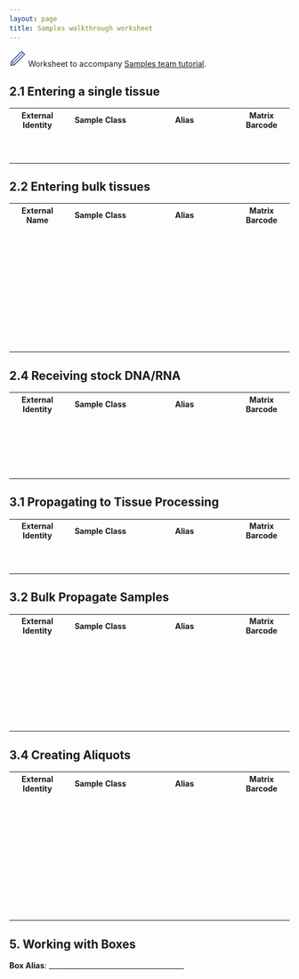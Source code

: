 ```yaml
---
layout: page
title: Samples walkthrough worksheet
---
```


<img src="pics/blue_pencil.png"> Worksheet to accompany [Samples team tutorial](2-0-samples).

## 2.1 Entering a single tissue

<table>
<tr><th>External Identity</th><th>Sample Class</th><th>Alias</th><th>Matrix Barcode</th></tr>
<tr><td width="20%"></td><td width="25%"></td><td width="35%"></td><td width="20%">&nbsp;<br>&nbsp;<br>&nbsp;</td></tr>
</table>


## 2.2 Entering bulk tissues

<table>
<tr><th>External Name</th><th>Sample Class</th><th>Alias</th><th>Matrix Barcode</th></tr>
<tr><td width="20%"></td><td width="25%"></td><td width="35%"></td><td width="20%">&nbsp;<br>&nbsp;<br>&nbsp;</td></tr>
<tr><td></td><td></td><td></td><td>&nbsp;<br>&nbsp;<br>&nbsp;</td></tr>
<tr><td></td><td></td><td></td><td>&nbsp;<br>&nbsp;<br>&nbsp;</td></tr>
<tr><td></td><td></td><td></td><td>&nbsp;<br>&nbsp;<br>&nbsp;</td></tr>

</table>


## 2.4 Receiving stock DNA/RNA

<table>
<tr><th>External Identity</th><th>Sample Class</th><th>Alias</th><th>Matrix Barcode</th></tr>
<tr><td width="20%"></td><td width="25%"></td><td width="35%"></td><td width="20%">&nbsp;<br>&nbsp;<br>&nbsp;</td></tr>
<tr><td></td><td></td><td></td><td>&nbsp;<br>&nbsp;<br>&nbsp;</td></tr>
</table>


## 3.1 Propagating to Tissue Processing

<table>
<tr><th>External Identity</th><th>Sample Class</th><th>Alias</th><th>Matrix Barcode</th></tr>
<tr><td width="20%"></td><td width="25%"></td><td width="35%"></td><td width="20%">&nbsp;<br>&nbsp;<br>&nbsp;</td></tr>
</table>


## 3.2 Bulk Propagate Samples

<table>
<tr><th>External Identity</th><th>Sample Class</th><th>Alias</th><th>Matrix Barcode</th></tr>
<tr><td width="20%"></td><td width="25%"></td><td width="35%"></td><td width="20%">&nbsp;<br>&nbsp;<br>&nbsp;</td></tr>
<tr><td></td><td></td><td></td><td>&nbsp;<br>&nbsp;<br>&nbsp;</td></tr>
<tr><td></td><td></td><td></td><td>&nbsp;<br>&nbsp;<br>&nbsp;</td></tr>
</table>


## 3.4 Creating Aliquots

<table>
<tr><th>External Identity</th><th>Sample Class</th><th>Alias</th><th>Matrix Barcode</th></tr>
<tr><td width="20%"></td><td width="25%"></td><td width="35%"></td><td width="20%">&nbsp;<br>&nbsp;<br>&nbsp;</td></tr>
<tr><td></td><td></td><td></td><td>&nbsp;<br>&nbsp;<br>&nbsp;</td></tr>
<tr><td></td><td></td><td></td><td>&nbsp;<br>&nbsp;<br>&nbsp;</td></tr>
<tr><td></td><td></td><td></td><td>&nbsp;<br>&nbsp;<br>&nbsp;</td></tr>
</table>

## 5. Working with Boxes

**Box Alias**: ______________________________________
